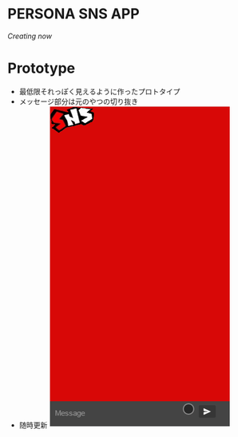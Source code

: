 # PERSONA SNS APP
_Creating now_

# Prototype
* 最低限それっぽく見えるように作ったプロトタイプ
* メッセージ部分は元のやつの切り抜き
* 随時更新
![demo](https://github.com/73spica/persona_sns/blob/master/demo/persona_sns_proto01.gif)

